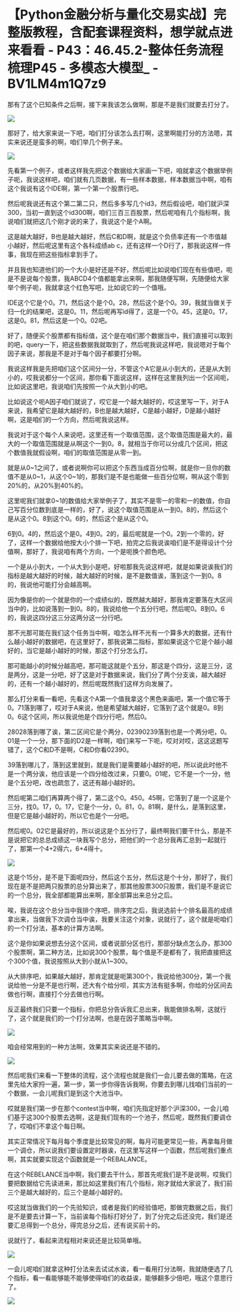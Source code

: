 # 【Python金融分析与量化交易实战】完整版教程，含配套课程资料，想学就点进来看看 - P43：46.45.2-整体任务流程梳理P45 - 多模态大模型_ - BV1LM4m1Q7z9

那有了这个已知条件之后啊，接下来我该怎么做啊，那是不是我们就要去打分了。

![](img/6ef02b90c7de7e396ad3d673d7a8f7e8_1.png)

那好了，给大家来说一下吧，咱们打分该怎么去打啊，这里啊能打分的方法嗯，其实来说还是蛮多的啊，咱们举几个例子来。



![](img/6ef02b90c7de7e396ad3d673d7a8f7e8_3.png)

先看第一个例子，或者这样我先把这个数据给大家画一下吧，咱就拿这个数据举例子呃，我说这样吧，咱们就有几页数据，有一些样本数据，样本数据当中啊，咱有这个我说有这个IDE啊，第一个第一个股票行吧。

然后呢我说还有这个第二第二只，然后多多写几个id3，然后假设吧，咱们就沪深300，当初一直到这个id300啊，咱们三百三百股票，然后呢咱有几个指标啊，我说咱们就把这几个刚才说的来了，我说这个是个A啊。

这是越大越好，B也是越大越好，然后C和D啊，就是这个负债率还有一个市值越小越好，然后呢这里有这个各科成绩ab c，还有这样一个D行了，那我说这样一件事，我现在把这些指标拿到手了。

并且我也知道他们的一个大小是好还是不好，然后呢比如说咱们现在有些值吧，呃是不是说每个股票，我ABCD4个值都能拿出来啊，那我随便写啊，先随便给大家举个例子呃，我就拿这个红色写吧，比如说它的一个值哦。

IDE这个它是个0。71，然后这个是个0。28，然后这个是个0。39，我就当做关于归一化的结果吧，这是0。11，然后呢再写id得了，这是一个0。45，这是0。17，这是0。81，然后这是一个0。02吧。

好了，随便买个股票都有指标值，这个是在咱们那个数据当中，我们直接可以取到的吧，query一下，把这些数据我就取到了，然后呢我说这样吧，我说嗯对于每个因子来说，那我是不是对于每个因子都要打分啊。

我说这样我是先把咱们这个区间分一分，不管这个A它是从小到大的，还是从大到小的，哎我说都分一个区间，那你看下面说这样，这样在这里我列出一个区间呃，比如说这里吧，我说咱们先按照一个从大到小的吧。

比如说这个呃A因子咱们就说了，哎它是一个越大越好的，哎这里写一下，对于A来说，我希望它是越大越好的，B也是越大越好，C是越小越好，D是越小越好啊，这是咱们的一个方向，然后呢我说这样。

我说对于这个每个人来说吧，这里还有一个取值范围，这个取值范围是最大的，最大的一个取值范围就是从啊这个一到0。8，就相当于你可以分成几个区间，把这个数值我就假设啊，咱们的取值范围是从零一到。

就是从0~1之间了，或者说啊你可以把这个东西当成百分位啊，就是你一旦你的数值不是从0~1，从这个0~1的，那我们是不是也能做一些百分位啊，啊从这个零到20%的，从20%到40%的。

这里呢我们就拿0~1的数值给大家举例子了，其实不是零一的零和一的数值，你自己写百分位数到底是一样的，好了，说这个取值范围是从一到0。8的，然后这个是从这个0。8到这个0。6的，然后这个是从这个0。

6到0。4的，然后这个是0。4到0。2的，最后呢就是一个0。2到一个零的，好了，这样一个数据给他按大小个排一下吧，拍完之后我说诶咱们是不是得设计个分值啊，那好了，我说咱有两个方向，一个是呃换个颜色吧。

一个是从小到大，一个从大到小是吧，好啦那我先说这样吧，就是如果说诶我们的指标是越大越好的时候，越大越好的时候，是不是数值诶，落到这个一到0。8的，我说他可能打分会越高啊。

因为像是你的一个就是你的一个成绩似的，既然越大越好，那我肯定要落在大区间当中的，比如说落到一到0。8的，我说给他一个五分行吧，然后呢0。8到0。6的，我说这四分这三分这两分这一分行吧。

那不光那可能在我们这个任务当中啊，咱怎么样不光有一个算多大的数据，还有什么越小越好的数据吧，在这里好了，那我说第二指标，那如果说这个它是个越小越好的，当它是越小越好的时候，那这个打分怎么打。

那可能越小的时候分越高吧，那可能这就是个五分，那这是个四分，这是三分，这是两分，这是一分吧，好了这是对于数据来说，我们分了两个分支诶，越大越好的，还有一个越小越好的，然后呢既然我们这样方向发展了。

那么打分来看一看吧，先看这个A第一个值我拿这个黑色来画吧，第一个值它等于0。71落到哪了，哎对于A来说，他是希望越大越好，它落到了这个就是0。8到0。6这个区间，所以我说他是个四分行吧，然后0。

28028落到哪了诶，第二区间它是个两分，02390239落到也是一个两分吧，0。01是一个一分，那下面的D2是一样啊，咱们来写一下呃，哎对对哎，这这这题写错了，这个C和D不是啊，C和D你看02390。

39落到哪儿了，落到这里就到，就是我们是需要越小越好的吧，所以说此时他不是一个两分诶，他应该是一个四分给改过来，只要0。01呢，它不是一个一分，他是个五分吧，改也疏忽了，这还有越小越好的。

然后呢第二咱们再算两个得了，第二这个0。450。45啊，它落到了是一个这是个三分，找0。17，0。17，它是个一分，0。81，0。81啊，是什么，是落到这里，但是它是越小越好的，所以它也是个一分吧。

然后呢0。02它是最好的，所以说这是个五分行了，最终啊我们要干什么，那是不是说把它的总总成绩这一块我写个总分，把他们的一个总分我再汇总到一起就行了，那第一个4+2得六，6+4得十。



![](img/6ef02b90c7de7e396ad3d673d7a8f7e8_5.png)

这是个15分，是不是下面呢四分，然后这个五分，然后这是个十分，那好了，我们现在是不是把两只股票的总分算出来了，那其他股票300只股票，我们是不是说它的一个总分，我全部都能算出来啊，那全部算出来总分之后。

唉，我说在这个总分当中我排个序吧，排序完之后，我说选前十个排名最高的成绩拿出来，当做我下次调仓当中诶，我要关注这个对象，说就行了，这个就是呃咱们的一个打分法，基本的计算方法啊。

这个是你如果说想去分这个区间，或者说部分区也行，那部分缺点怎么办，那300个股票啊，第二种方法，比如说300个股票，每个值是不是都有了，我把直接把这个300个值，我说按照从大到小就从1~300。

从大排序吧，如果越大越好，那肯定就是呃第300个，我说给他300分，第一个我说给他一分是不是也行啊，还大有个给分呗，其实方法有挺多啊，你给的分区间去做也行啊，直接打个分去做也行啊。

反正最终我们只要一个指标，你把总分告诉我汇总出来，我能做排名啊，这就行了，这个就是我们的一个打分法啊，也是在因子策略当中啊。



![](img/6ef02b90c7de7e396ad3d673d7a8f7e8_7.png)

咱会经常用到的一种方法啊，效果其实来说还是不错的。

![](img/6ef02b90c7de7e396ad3d673d7a8f7e8_9.png)

然后呢我们来看一下整体的流程，这个流程也就是我们一会儿要去做的策略，在这里先给大家捋一遍，第一步，第一步你得告诉我啊，你要去到哪儿找咱们当前的一个数据，一会儿呢我们是到这个大池当中。

哎就是我们第一步在那个contest当中啊，咱们先指定好那个沪深300，一会儿咱们基于这300个股票去选啊，这是我们现有的一个池子，然后呢，既然我们要调仓了，哎咱们不拿这个每日啊。

其实正常情况下每月每个季度是比较常见的啊，每月可能更常见一些，再拿每月做一个调仓，所以说我们要设置定时器诶，在这里写这样一个函数，然后呢我们重点啊，其实就要实现这个函数就是一个REBALANCE。

在这个REBELANCE当中啊，我们要去干什么，那首先呢我们是不是说啊，哎我们要把数据给它先读进来，那比如这里我们有几个指标，刚才就给大家说了，我们前三个是越大越好的，后三个是越小越好的。

哎这就当做我们的一个先验知识，或者是我们的经验值吧，那做完数据之后，我们是不是要去计算一下，当前诶每个指标打好分了，到了分完之后还没完，我们是还要汇总得到一个总分，得完总分之后，还有说买前十的。

说就行了，看起来流程相对来说还是比较简单哦。

![](img/6ef02b90c7de7e396ad3d673d7a8f7e8_11.png)

一会儿呢咱们就拿这种打分法来去试试水诶，看一看用打分法啊，我就随便选了几个指标，看一看能够能不能够使得咱们的收益诶，能够翻多少倍吧，哦这个意思行了。



![](img/6ef02b90c7de7e396ad3d673d7a8f7e8_13.png)